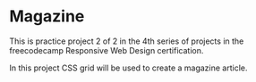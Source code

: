 # Magazine

This is practice project 2 of 2 in the 4th series of projects in the freecodecamp Responsive Web Design certification. 

In this project CSS grid will be used to create a magazine article.
